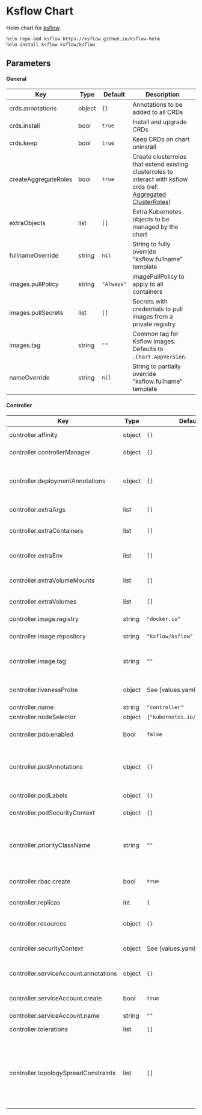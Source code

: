 # Ksflow Chart

Helm chart for [ksflow](https://github.com/ksflow/ksflow).

```bash
helm repo add ksflow https://ksflow.github.io/ksflow-helm
helm install ksflow ksflow/ksflow
```

## Parameters

#### General

| Key | Type | Default | Description |
|-----|------|---------|-------------|
| crds.annotations | object | `{}` | Annotations to be added to all CRDs |
| crds.install | bool | `true` | Install and upgrade CRDs |
| crds.keep | bool | `true` | Keep CRDs on chart uninstall |
| createAggregateRoles | bool | `true` | Create clusterroles that extend existing clusterroles to interact with ksflow crds (ref: [Aggregated ClusterRoles](https://kubernetes.io/docs/reference/access-authn-authz/rbac/#aggregated-clusterroles)) |
| extraObjects | list | `[]` | Extra Kubernetes objects to be managed by the chart |
| fullnameOverride | string | `nil` | String to fully override "ksflow.fullname" template |
| images.pullPolicy | string | `"Always"` | imagePullPolicy to apply to all containers |
| images.pullSecrets | list | `[]` | Secrets with credentials to pull images from a private registry |
| images.tag | string | `""` | Common tag for Ksflow images. Defaults to `.Chart.AppVersion`. |
| nameOverride | string | `nil` | String to partially override "ksflow.fullname" template |

#### Controller

| Key | Type | Default | Description |
|-----|------|---------|-------------|
| controller.affinity | object | `{}` | Assign custom [affinity] rules |
| controller.controllerManager | object | `{}` | [Controller Manager configuration](https://pkg.go.dev/sigs.k8s.io/controller-runtime/pkg/config/v1alpha1#ControllerManagerConfigurationSpec) |
| controller.deploymentAnnotations | object | `{}` | deploymentAnnotations is an optional map of annotations to be applied to the controller Deployment |
| controller.extraArgs | list | `[]` | Extra arguments to be added to the controller |
| controller.extraContainers | list | `[]` | Extra containers to be added to the controller deployment |
| controller.extraEnv | list | `[]` | Extra environment variables to provide to the controller container |
| controller.extraVolumeMounts | list | `[]` | Additional volume mounts to the controller main container |
| controller.extraVolumes | list | `[]` | Additional volumes to the controller pod |
| controller.image.registry | string | `"docker.io"` | Registry to use for the controller |
| controller.image.repository | string | `"ksflow/ksflow"` | Registry to use for the controller |
| controller.image.tag | string | `""` | Image tag for the ksflow controller. Defaults to `.Values.images.tag`. |
| controller.livenessProbe | object | See [values.yaml] | Configure liveness [probe] for the controller |
| controller.name | string | `"controller"` | Controller name string |
| controller.nodeSelector | object | `{"kubernetes.io/os":"linux"}` | [Node selector] |
| controller.pdb.enabled | bool | `false` | Configure [Pod Disruption Budget] for the controller pods |
| controller.podAnnotations | object | `{}` | podAnnotations is an optional map of annotations to be applied to the controller Pods |
| controller.podLabels | object | `{}` | Optional labels to add to the controller pods |
| controller.podSecurityContext | object | `{}` | SecurityContext to set on the controller pods |
| controller.priorityClassName | string | `""` | Leverage a PriorityClass to ensure your pods survive resource shortages (ref: [Pod Priority Preemption](https://kubernetes.io/docs/concepts/configuration/pod-priority-preemption/)) |
| controller.rbac.create | bool | `true` | Adds Role and RoleBinding for the controller. |
| controller.replicas | int | `1` | The number of controller pods to run |
| controller.resources | object | `{}` | Resource limits and requests for the controller |
| controller.securityContext | object | See [values.yaml] | the controller container's securityContext |
| controller.serviceAccount.annotations | object | `{}` | Annotations applied to created service account |
| controller.serviceAccount.create | bool | `true` | Create a service account for the controller |
| controller.serviceAccount.name | string | `""` | Service account name |
| controller.tolerations | list | `[]` | [Tolerations] for use with node taints |
| controller.topologySpreadConstraints | list | `[]` | Assign custom [Pod Topology Spread Constraints](https://kubernetes.io/docs/concepts/workloads/pods/pod-topology-spread-constraints/) rules to the controller. If labelSelector is left out, it will default to the labelSelector configuration of the deployment |

